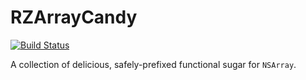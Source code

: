 RZArrayCandy
============

[![Build Status](https://travis-ci.org/Raizlabs/RZArrayCandy.svg)](https://travis-ci.org/Raizlabs/RZArrayCandy)

A collection of delicious, safely-prefixed functional sugar for `NSArray`.
